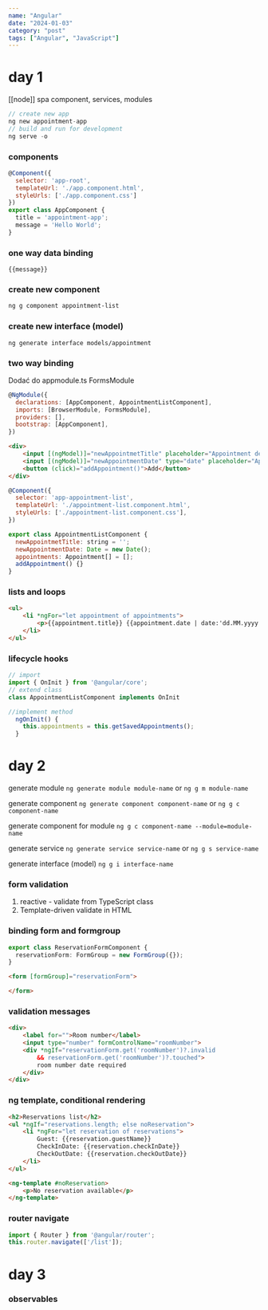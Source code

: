 ```yaml
---
name: "Angular"
date: "2024-01-03"
category: "post"
tags: ["Angular", "JavaScript"]
---
```

# day 1
[[node]]
spa 
component, services, modules
```c
// create new app
ng new appointment-app
// build and run for development
ng serve -o
```

### components
```js
@Component({
  selector: 'app-root',
  templateUrl: './app.component.html',
  styleUrls: ['./app.component.css']
})
export class AppComponent {
  title = 'appointment-app';
  message = 'Hello World';
}
```
### one way data binding
```
{{message}}
```

### create new component
```sh
ng g component appointment-list
```
### create new interface (model)
```
ng generate interface models/appointment
```
### two way binding
Dodać do appmodule.ts FormsModule
```js
@NgModule({
  declarations: [AppComponent, AppointmentListComponent],
  imports: [BrowserModule, FormsModule],
  providers: [],
  bootstrap: [AppComponent],
})
```
```html
<div>
    <input [(ngModel)]="newAppointmetTitle" placeholder="Appointment description" >
    <input [(ngModel)]="newAppointmentDate" type="date" placeholder="Appointment date">
    <button (click)="addAppointment()">Add</button>
</div>
```
```js
@Component({
  selector: 'app-appointment-list',
  templateUrl: './appointment-list.component.html',
  styleUrls: ['./appointment-list.component.css'],
})

export class AppointmentListComponent {
  newAppointmetTitle: string = '';
  newAppointmentDate: Date = new Date();
  appointments: Appointment[] = [];
  addAppointment() {}
}
```

### lists and loops
```html
<ul>
    <li *ngFor="let appointment of appointments">
        <p>{{appointment.title}} {{appointment.date | date:'dd.MM.yyyy'}}</p>
    </li>
</ul>
```
### lifecycle hooks
```js
// import
import { OnInit } from '@angular/core';
// extend class
class AppointmentListComponent implements OnInit

//implement method
  ngOnInit() {
    this.appointments = this.getSavedAppointments();
  }
```

# day 2
generate module `ng generate module module-name` or `ng g m module-name`

generate component `ng generate component component-name` or `ng g c component-name`

generate component for module `ng g c component-name --module=module-name`

generate service `ng generate service service-name` or `ng g s service-name`

generate interface (model) `ng g i interface-name`

### form validation
1. reactive - validate from TypeScript class
2. Template-driven validate in HTML 
### binding form and formgroup
```ts
export class ReservationFormComponent {
  reservationForm: FormGroup = new FormGroup({});
}
```
```html
<form [formGroup]="reservationForm">

</form>
```
### validation messages
```html
<div>
	<label for="">Room number</label>
	<input type="number" formControlName="roomNumber">
	<div *ngIf="reservationForm.get('roomNumber')?.invalid
		&& reservationForm.get('roomNumber')?.touched">
		room number date required
	</div>
</div>
```
### ng template, conditional rendering
```html
<h2>Reservations list</h2>
<ul *ngIf="reservations.length; else noReservation">
    <li *ngFor="let reservation of reservations">
        Guest: {{reservation.guestName}}
        CheckInDate: {{reservation.checkInDate}}
        CheckOutDate: {{reservation.checkOutDate}}
    </li>
</ul>

<ng-template #noReservation>
    <p>No reservation available</p>
</ng-template>
```
### router navigate
```js
import { Router } from '@angular/router';
this.router.navigate(['/list']);
```
# day 3
### observables